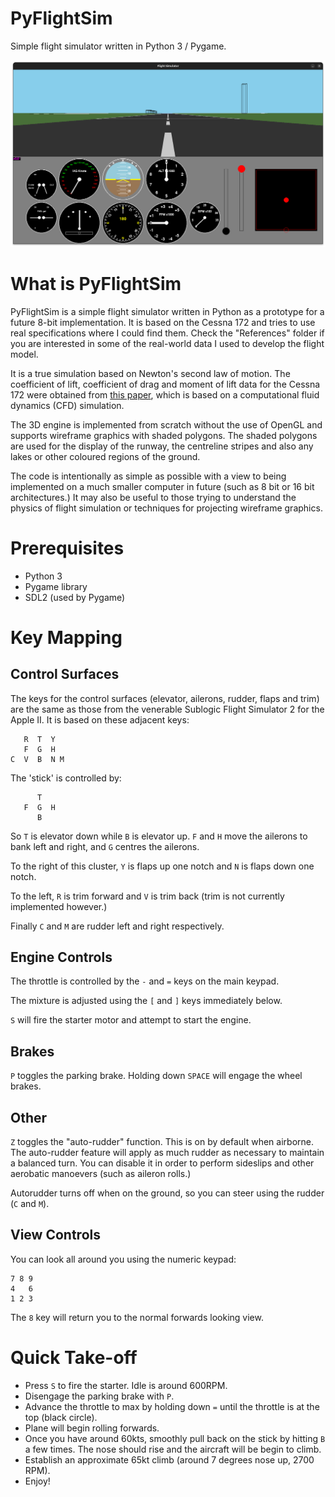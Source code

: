 # PyFlightSim
Simple flight simulator written in Python 3 / Pygame.

![Ready for takeoff!](https://github.com/bobbimanners/PyFlightSim/blob/main/screenshot.png?raw=true)

# What is PyFlightSim

PyFlightSim is a simple flight simulator written in Python as a prototype for a future 8-bit implementation.  It is based on the Cessna 172 and tries to use real specifications where I could find them.  Check the "References" folder if you are interested in some of the real-world data I used to develop the flight model.

It is a true simulation based on Newton's second law of motion.  The coefficient of lift, coefficient of drag and moment of lift data for the Cessna 172 were obtained from [this paper](https://github.com/bobbimanners/PyFlightSim/blob/main/References/Cessna172-FlightSimulationData.pdf), which is based on a computational fluid dynamics (CFD) simulation.

The 3D engine is implemented from scratch without the use of OpenGL and supports wireframe graphics with shaded polygons.  The shaded polygons are used for the display of the runway, the centreline stripes and also any lakes or other coloured regions of the ground.

The code is intentionally as simple as possible with a view to being implemented on a much smaller computer in future (such as 8 bit or 16 bit architectures.)  It may also be useful to those trying to understand the physics of flight simulation or techniques for projecting wireframe graphics.

# Prerequisites

- Python 3
- Pygame library
- SDL2 (used by Pygame)

# Key Mapping

## Control Surfaces

The keys for the control surfaces (elevator, ailerons, rudder, flaps and trim) are the same as those from the venerable Sublogic Flight Simulator 2 for the Apple II.  It is based on these adjacent keys:
```
   R  T  Y
   F  G  H
C  V  B  N M
```
The 'stick' is controlled by:
```
      T
   F  G  H
      B
```
So `T` is elevator down while `B` is elevator up.  `F` and `H` move the ailerons to bank left and right, and `G` centres the ailerons.

To the right of this cluster, `Y` is flaps up one notch and `N` is flaps down one notch.

To the left, `R` is trim forward and `V` is trim back (trim is not currently implemented however.)

Finally `C` and `M` are rudder left and right respectively.

## Engine Controls

The throttle is controlled by the `-` and `=` keys on the main keypad.

The mixture is adjusted using the `[` and `]` keys immediately below.

`S` will fire the starter motor and attempt to start the engine.

## Brakes

`P` toggles the parking brake.  Holding down `SPACE` will engage the wheel brakes.

## Other

`Z` toggles the "auto-rudder" function.  This is on by default when airborne.  The auto-rudder feature will apply as much rudder as necessary to maintain a balanced turn.  You can disable it in order to perform sideslips and other aerobatic manoevers (such as aileron rolls.)

Autorudder turns off when on the ground, so you can steer using the rudder (`C` and `M`).

## View Controls

You can look all around you using the numeric keypad:
```
7 8 9
4   6
1 2 3
```
The `8` key will return you to the normal forwards looking view.

# Quick Take-off

- Press `S` to fire the starter.  Idle is around 600RPM.
- Disengage the parking brake with `P`.
- Advance the throttle to max by holding down `=` until the throttle is at the top (black circle).
- Plane will begin rolling forwards.
- Once you have around 60kts, smoothly pull back on the stick by hitting `B` a few times.  The nose should rise and the aircraft will be begin to climb.
- Establish an approximate 65kt climb (around 7 degrees nose up, 2700 RPM).
- Enjoy!

